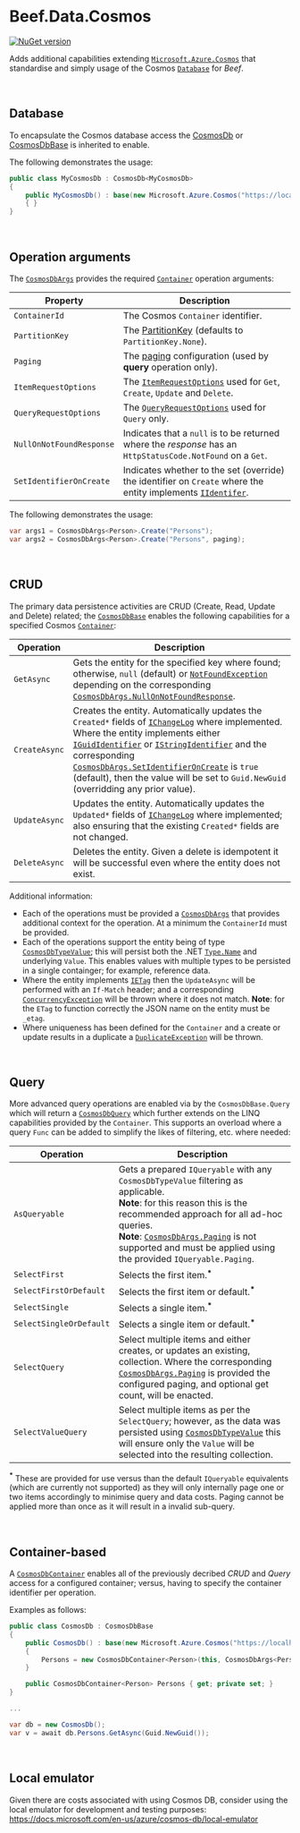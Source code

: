 # Beef.Data.Cosmos

[![NuGet version](https://badge.fury.io/nu/Beef.Data.Cosmos.svg)](https://badge.fury.io/nu/Beef.Data.Cosmos)

Adds additional capabilities extending	[`Microsoft.Azure.Cosmos`](https://github.com/Azure/azure-cosmos-dotnet-v3) that standardise and simply usage of the Cosmos [`Database`](https://docs.microsoft.com/en-us/dotnet/api/microsoft.azure.cosmos.database) for _Beef_.

<br/>

## Database

To encapsulate the Cosmos database access the [CosmosDb](./CosmosDbBase.cs) or [CosmosDbBase](./CosmosDbBase.cs) is inherited to enable.

The following demonstrates the usage:

``` csharp
public class MyCosmosDb : CosmosDb<MyCosmosDb>
{
    public MyCosmosDb() : base(new Microsoft.Azure.Cosmos("https://localhost:8081", "C2=="), "Beef.UnitTest", true)
    { }
}
```

</br>

## Operation arguments

The [`CosmosDbArgs`](./CosmosDbArgs.cs) provides the required [`Container`](https://docs.microsoft.com/en-us/dotnet/api/microsoft.azure.cosmos.container) operation arguments:

Property | Description
-|-
`ContainerId` | The Cosmos `Container` identifier.
`PartitionKey` | The [PartitionKey](https://docs.microsoft.com/en-us/dotnet/api/microsoft.azure.cosmos.partitionkey) (defaults to `PartitionKey.None`).
`Paging` | The [paging](../Beef.Core/Entities/PagingResult.cs) configuration (used by **query** operation only).
`ItemRequestOptions` | The [`ItemRequestOptions`](https://docs.microsoft.com/en-us/dotnet/api/microsoft.azure.cosmos.itemrequestoptions) used for `Get`, `Create`, `Update` and `Delete`.
`QueryRequestOptions` | The [`QueryRequestOptions`](https://docs.microsoft.com/en-us/dotnet/api/microsoft.azure.cosmos.queryrequestoptions) used for `Query` only.
`NullOnNotFoundResponse` | Indicates that a `null` is to be returned where the *response* has an `HttpStatusCode.NotFound` on a `Get`.
`SetIdentifierOnCreate` | Indicates whether to the set (override) the identifier on `Create` where the entity implements [`IIdentifer`](../Beef.Core/Entities/IIdentifier.cs).

The following demonstrates the usage:

``` csharp
var args1 = CosmosDbArgs<Person>.Create("Persons");
var args2 = CosmosDbArgs<Person>.Create("Persons", paging);
```

<br/>

## CRUD

The primary data persistence activities are CRUD (Create, Read, Update and Delete) related; the [`CosmosDbBase`](./CosmosDbBase.cs) enables the following capabilities for a specified Cosmos [`Container`](https://docs.microsoft.com/en-us/dotnet/api/microsoft.azure.cosmos.container):

Operation | Description
-|-
`GetAsync` | Gets the entity for the specified key where found; otherwise, `null` (default) or [`NotFoundException`](../Beef.Core/NotFoundException.cs) depending on the corresponding [`CosmosDbArgs.NullOnNotFoundResponse`](./CosmosDbArgs.cs).
`CreateAsync` | Creates the entity. Automatically updates the `Created*` fields of [`IChangeLog`](../Beef.Core/Entities/IChangeLog.cs) where implemented. Where the entity implements either [`IGuidIdentifier`](../Beef.Core/Entities/IIdentifier.cs) or [`IStringIdentifier`](../Beef.Core/Entities/IIdentifier.cs) and the corresponding [`CosmosDbArgs.SetIdentifierOnCreate`](./CosmosDbArgs.cs) is `true` (default), then the value will be set to `Guid.NewGuid` (overridding any prior value).
`UpdateAsync` | Updates the entity. Automatically updates the `Updated*` fields of [`IChangeLog`](../Beef.Core/Entities/IChangeLog.cs) where implemented; also ensuring that the existing `Created*` fields are not changed.
`DeleteAsync` | Deletes the entity. Given a delete is idempotent it will be successful even where the entity does not exist.

Additional information:
- Each of the operations must be provided a [`CosmosDbArgs`](./CosmosDbArgs.cs) that provides additional context for the operation. At a minimum the `ContainerId` must be provided.
- Each of the operations support the entity being of type [`CosmosDbTypeValue`](./CosmosDbTypeValue.cs); this will persist both the .NET [`Type.Name`](https://docs.microsoft.com/en-us/dotnet/api/system.type.name) and underlying `Value`. This enables values with multiple types to be persisted in a single containger; for example, reference data.
- Where the entity implements [`IETag`](../Beef.Core/Entities/IEtag.cs) then the `UpdateAsync` will be performed with an `If-Match` header; and a corresponding [`ConcurrencyException`](../Beef.Core/ConcurrencyException.cs) will be thrown where it does not match. **Note**: for the `ETag` to function correctly the JSON name on the entity must be `_etag`.
- Where uniqueness has been defined for the `Container` and a create or update results in a duplicate a [`DuplicateException`](../Beef.Core/DuplicateException.cs) will be thrown.
<br/>

## Query

More advanced query operations are enabled via by the `CosmosDbBase.Query` which will return a [`CosmosDbQuery`](./CosmosDbQuery.cs) which further extends on the LINQ capabilities provided by the `Container`. This supports an overload where a query `Func` can be added to simplify the likes of filtering, etc. where needed:

Operation | Description
-|-
`AsQueryable` | Gets a prepared `IQueryable` with any `CosmosDbTypeValue` filtering as applicable. <br/> **Note**: for this reason this is the recommended approach for all ad-hoc queries. <br/> **Note**: [`CosmosDbArgs.Paging`](./CosmosDbArgs.cs) is not supported and must be applied using the provided `IQueryable.Paging`.
`SelectFirst` | Selects the first item.**<sup>*</sup>** 
`SelectFirstOrDefault` | Selects the first item or default.**<sup>*</sup>**
`SelectSingle` | Selects a single item.**<sup>*</sup>**
`SelectSingleOrDefault` | Selects a single item or default.**<sup>*</sup>**
`SelectQuery` | Select multiple items and either creates, or updates an existing, collection. Where the corresponding [`CosmosDbArgs.Paging`](./CosmosDbArgs.cs) is provided the configured paging, and optional get count, will be enacted.
`SelectValueQuery` | Select multiple items as per the `SelectQuery`; however, as the data was persisted using [`CosmosDbTypeValue`](./CosmosDbTypeValue.cs) this will ensure only the `Value` will be selected into the resulting collection.

**<sup>*</sup>** These are provided for use versus than the default `IQueryable` equivalents (which are currently not supported) as they will only internally page one or two items accordingly to minimise query and data costs. Paging cannot be applied more than once as it will result in a invalid sub-query.

<br/>

## Container-based

A [`CosmosDbContainer`](./CosmosDbContainer.cs) enables all of the previously decribed _CRUD_ and _Query_ access for a configured container; versus, having to specify the container identifier per operation.

Examples as follows:

``` csharp
public class CosmosDb : CosmosDbBase
{
    public CosmosDb() : base(new Microsoft.Azure.Cosmos("https://localhost:8081", "C2=="), "Beef.UnitTest", true)
    {
        Persons = new CosmosDbContainer<Person>(this, CosmosDbArgs<Person>.Create("Persons"));
    }

    public CosmosDbContainer<Person> Persons { get; private set; }
}

...

var db = new CosmosDb();
var v = await db.Persons.GetAsync(Guid.NewGuid());
```

<br/>

## Local emulator

Given there are costs associated with using Cosmos DB, consider using the local emulator for development and testing purposes: https://docs.microsoft.com/en-us/azure/cosmos-db/local-emulator
